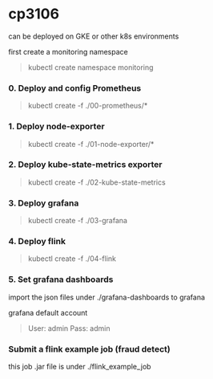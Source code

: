 # cp3106

can be deployed on GKE or other k8s environments

first create a monitoring namespace
> kubectl create namespace monitoring

### 0. Deploy and config Prometheus
> kubectl create -f ./00-prometheus/*

### 1. Deploy node-exporter
> kubectl create -f ./01-node-exporter/*

### 2. Deploy kube-state-metrics exporter
> kubectl create -f ./02-kube-state-metrics

### 3. Deploy grafana
> kubectl create -f ./03-grafana

### 4. Deploy flink
> kubectl create -f ./04-flink

### 5. Set grafana dashboards
import the json files under ./grafana-dashboards to grafana

grafana default account
> User: admin
> Pass: admin

### Submit a flink example job (fraud detect)
this job .jar file is under ./flink_example_job
